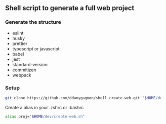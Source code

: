 ## Shell script to generate a full web project

### Generate the structure
- eslint
- husky
- prettier
- typescript or javascript
- babel
- jest
- standard-version
- commitizen
- webpack

### Setup

```zsh
git clone https://github.com/ddanygagnon/shell-create-web.git "$HOME/dev"
```

Create a alias in your .zshrc or .bashrc

```zsh
alias proj="$HOME/dev/create-web.sh"
```
